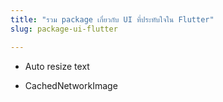 ```yaml
---
title: "รวม package เกี่ยวกับ UI ที่ประทับใจใน Flutter"
slug: package-ui-flutter

---
```


* Auto resize text
    
* CachedNetworkImage